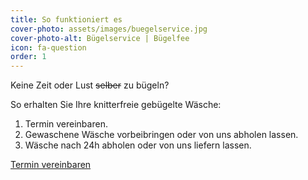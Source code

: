 ```yaml
---
title: So funktioniert es
cover-photo: assets/images/buegelservice.jpg
cover-photo-alt: Bügelservice | Bügelfee
icon: fa-question
order: 1
---
```

Keine Zeit oder Lust <s>selber</s> zu bügeln?  

So erhalten Sie Ihre knitterfreie gebügelte Wäsche:
1. Termin vereinbaren.
2. Gewaschene Wäsche vorbeibringen oder von uns abholen lassen.
3. Wäsche nach 24h abholen oder von uns liefern lassen.


<a href="#kontakt" class="button scrolly">Termin vereinbaren</a>


